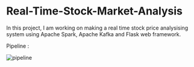 # Real-Time-Stock-Market-Analysis

In this project, I am working on making a real time stock price analysising system using Apache Spark, Apache Kafka and Flask web framework. 

Pipeline : 

![pipeline](https://github.com/user-attachments/assets/7455cf4a-c1b4-43a4-8af5-555c305d5e09)


